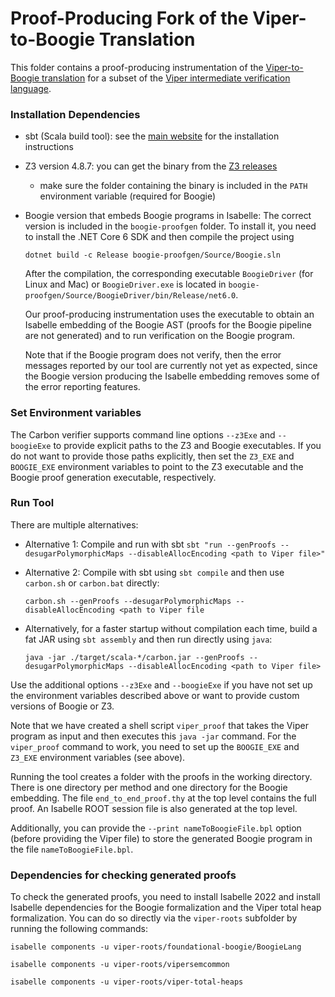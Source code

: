 # Proof-Producing Fork of the Viper-to-Boogie Translation
This folder contains a proof-producing instrumentation of the 
[Viper-to-Boogie translation](https://github.com/viperproject/carbon) for a subset of the 
[Viper intermediate verification language](http://www.pm.inf.ethz.ch/research/viper.html).

### Installation Dependencies
* sbt (Scala build tool): see the [main website](https://www.scala-sbt.org/) for the installation instructions
* Z3 version 4.8.7: you can get the binary from the [Z3 releases](https://github.com/Z3Prover/z3/releases/tag/z3-4.8.7)
  * make sure the folder containing the binary is included in the `PATH` environment variable (required for Boogie)
* Boogie version that embeds Boogie programs in Isabelle:
  The correct version is included in the `boogie-proofgen` folder.
  To install it, you need to install the .NET Core 6 SDK and then compile the project using

  ```dotnet build -c Release boogie-proofgen/Source/Boogie.sln```

  After the compilation, the corresponding executable `BoogieDriver` (for Linux and Mac) or 
  `BoogieDriver.exe` is located in `boogie-proofgen/Source/BoogieDriver/bin/Release/net6.0`.

  Our proof-producing instrumentation uses the executable to obtain an Isabelle 
  embedding of the Boogie AST (proofs for the Boogie pipeline are not generated) 
  and to run verification on the Boogie program.

  Note that if the Boogie program does not verify, then the error messages reported by 
  our tool are currently not yet as expected, since the Boogie version producing the Isabelle
  embedding removes some of the error reporting features. 

### Set Environment variables
The Carbon verifier supports command line options `--z3Exe` and `--boogieExe` to provide
explicit paths to the Z3 and Boogie executables.
If you do not want to provide those paths explicitly, then set the `Z3_EXE` and 
`BOOGIE_EXE` environment variables to point to the Z3 executable and the Boogie proof generation executable, respectively. 

### Run Tool

There are multiple alternatives:
* Alternative 1: Compile and run with sbt
  `sbt "run --genProofs --desugarPolymorphicMaps --disableAllocEncoding <path to Viper file>"`
*  Alternative 2: Compile with sbt using `sbt compile` and then use `carbon.sh` or 
   `carbon.bat` directly:

   `carbon.sh --genProofs --desugarPolymorphicMaps --disableAllocEncoding <path to Viper file`
* Alternatively, for a faster startup without compilation each time, build a fat JAR 
using `sbt assembly` and then run directly using `java`:  

  `java -jar ./target/scala-*/carbon.jar --genProofs --desugarPolymorphicMaps --disableAllocEncoding <path to Viper file>`

Use the additional options `--z3Exe` and `--boogieExe` if you have not set up
the environment variables described above or want to provide custom versions of
Boogie or Z3.

Note that we have created a shell script `viper_proof` that takes the Viper program as input
and then executes this `java -jar` command. For the `viper_proof` command to work, you need 
to set up the `BOOGIE_EXE` and `Z3_EXE` environment variables (see above).

Running the tool creates a folder with the proofs in the working directory.
There is one directory per method and one directory for the Boogie embedding.
The file `end_to_end_proof.thy` at the top level contains the full proof. An 
Isabelle ROOT session file is also generated at the top level.

Additionally, you can provide the `--print nameToBoogieFile.bpl` option (before providing
the Viper file) to store the generated Boogie program in the file `nameToBoogieFile.bpl`.

### Dependencies for checking generated proofs

To check the generated proofs, you need to install Isabelle 2022 and install 
Isabelle dependencies for the Boogie formalization and the Viper total heap 
formalization. You can do so directly via the `viper-roots` subfolder 
by running the following commands:

`isabelle components -u viper-roots/foundational-boogie/BoogieLang`

`isabelle components -u viper-roots/vipersemcommon`

`isabelle components -u viper-roots/viper-total-heaps`
